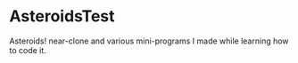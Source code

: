 AsteroidsTest
=============

Asteroids! near-clone and various mini-programs I made while learning how to code it.
